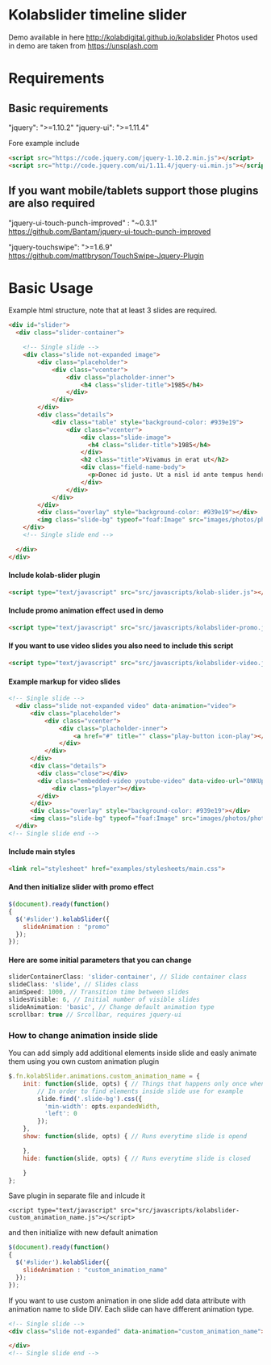 # Kolabslider timeline slider

Demo available in here http://kolabdigital.github.io/kolabslider
Photos used in demo are taken from https://unsplash.com

# Requirements
## Basic requirements
"jquery": ">=1.10.2"
"jquery-ui": ">=1.11.4"

Fore example include
```html
<script src="https://code.jquery.com/jquery-1.10.2.min.js"></script>
<script src="http://code.jquery.com/ui/1.11.4/jquery-ui.min.js"></script>
```

## If you want mobile/tablets support those plugins are also required
"jquery-ui-touch-punch-improved" : "~0.3.1"
https://github.com/Bantam/jquery-ui-touch-punch-improved

"jquery-touchswipe": ">=1.6.9"
https://github.com/mattbryson/TouchSwipe-Jquery-Plugin

# Basic Usage
Example html structure, note that at least 3 slides are required.

```html
<div id="slider">
  <div class="slider-container">

    <!-- Single slide -->
    <div class="slide not-expanded image">
        <div class="placeholder">
            <div class="vcenter">
                <div class="placholder-inner">
                    <h4 class="slider-title">1985</h4>
                </div>
            </div>
        </div>
        <div class="details">
            <div class="table" style="background-color: #939e19">
                <div class="vcenter">
                    <div class="slide-image">
                      <h4 class="slider-title">1985</h4>
                    </div>
                    <h2 class="title">Vivamus in erat ut</h2>
                    <div class="field-name-body">
                      <p>Donec id justo. Ut a nisl id ante tempus hendrerit. Praesent ac massa at ligula laoreet iaculis. Vivamus aliquet elit ac nisl. Praesent egestas tristique nibh.</p>
                    </div>
                </div>
            </div>
        </div>
        <div class="overlay" style="background-color: #939e19"></div>
        <img class="slide-bg" typeof="foaf:Image" src="images/photos/photo2.jpg" alt="" />
    </div>
    <!-- Single slide end -->

  </div>
</div>
```

#### Include kolab-slider plugin
```html
<script type="text/javascript" src="src/javascripts/kolab-slider.js"></script>
```

#### Include promo animation effect used in demo
```html
<script type="text/javascript" src="src/javascripts/kolabslider-promo.js"></script>
```

#### If you want to use video slides you also need to include this script
```html
<script type="text/javascript" src="src/javascripts/kolabslider-video.js"></script>
```

#### Example markup for video slides
```html
<!-- Single slide -->
  <div class="slide not-expanded video" data-animation="video">
      <div class="placeholder">
          <div class="vcenter">
              <div class="placholder-inner">
                  <a href="#" title="" class="play-button icon-play"></a>
              </div>
          </div>
      </div>
      <div class="details">
        <div class="close"></div>
        <div class="embedded-video youtube-video" data-video-url="0NKUpo_xKyQ"> <!-- Video id in here -->
            <div class="player"></div>
        </div>
      </div>
      <div class="overlay" style="background-color: #939e19"></div>
      <img class="slide-bg" typeof="foaf:Image" src="images/photos/photo5.jpg" alt="" />
  </div>
<!-- Single slide end -->
```


#### Include main styles
```html
<link rel="stylesheet" href="examples/stylesheets/main.css">
```

#### And then initialize slider with promo effect
```javascript
$(document).ready(function()
{
  $('#slider').kolabSlider({
    slideAnimation : "promo"
  });
});
```

#### Here are some initial parameters that you can change

```javascript
sliderContainerClass: 'slider-container', // Slide container class
slideClass: 'slide', // Slides class
animSpeed: 1000, // Transition time between slides
slidesVisible: 6, // Initial number of visible slides
slideAnimation: 'basic', // Change default animation type
scrollbar: true // Srcollbar, requires jquery-ui
```

### How to change animation inside slide
You can add simply add additional elements inside slide and easly animate them using you own custom animation plugin

```javascript
$.fn.kolabSlider.animations.custom_animation_name = {
    init: function(slide, opts) { // Things that happens only once when slider is initialized
        // In order to find elements inside slide use for example
        slide.find('.slide-bg').css({
          'min-width': opts.expandedWidth,
          'left': 0
        });
    },
    show: function(slide, opts) { // Runs everytime slide is opend

    },
    hide: function(slide, opts) { // Runs everytime slide is closed

    }
};
```

Save plugin in separate file and inlcude it
```
<script type="text/javascript" src="src/javascripts/kolabslider-custom_animation_name.js"></script>
```

and then initialize with new default animation
```javascript
$(document).ready(function()
{
  $('#slider').kolabSlider({
    slideAnimation : "custom_animation_name"
  });
});
```

If you want to use custom animation in one slide add data attribute with animation name to slide DIV. Each slide can have different animation type.

```html
<!-- Single slide -->
<div class="slide not-expanded" data-animation="custom_animation_name">

</div>
<!-- Single slide end -->
```
